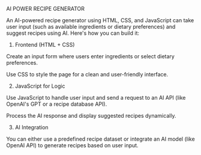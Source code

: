 AI POWER RECIPE GENERATOR


An AI-powered recipe generator using HTML, CSS, and JavaScript can take user input (such as available ingredients or dietary preferences) and suggest recipes using AI. Here's how you can build it:

1. Frontend (HTML + CSS)

Create an input form where users enter ingredients or select dietary preferences.

Use CSS to style the page for a clean and user-friendly interface.


2. JavaScript for Logic

Use JavaScript to handle user input and send a request to an AI API (like OpenAI's GPT or a recipe database API).

Process the AI response and display suggested recipes dynamically.


3. AI Integration

You can either use a predefined recipe dataset or integrate an AI model (like OpenAI API) to generate recipes based on user input.
